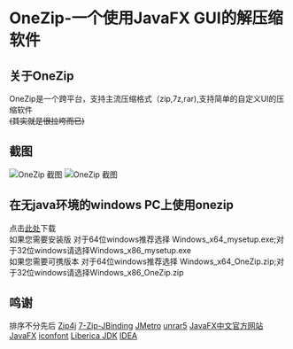 # OneZip-一个使用JavaFX GUI的解压缩软件

## 关于OneZip

OneZip是一个跨平台，支持主流压缩格式（zip,7z,rar),支持简单的自定义UI的压缩软件  
~~(其实就是很拉垮而已)~~
## 截图
![OneZip 截图](https://s1.328888.xyz/2022/08/14/TgZWi.png)
![OneZip 截图](https://s1.328888.xyz/2022/08/14/TgRtw.png)
## 在无java环境的windows PC上使用onezip
点击[此处](https://github.com/shed4329/onezip_test/releases/tag/0.05)下载  
如果您需要安装版 
对于64位windows推荐选择 Windows_x64_mysetup.exe;对于32位windows请选择Windows_x86_mysetup.exe  
如果您需要可携版本
对于64位windows推荐选择 Windows_x64_OneZip.zip;对于32位windows请选择Windows_x86_OneZip.zip
## 鸣谢
排序不分先后
[Zip4j](http://www.lingala.net/zip4j.html)
[7-Zip-JBinding](http://sevenzipjbind.sourceforge.net)
[JMetro](https://pixelduke.com/java-javafx-theme-jmetro/)
[unrar5](https://github.com/sucat1997/unrar5#a-uncompress-and-compress-tooluncompress-rarrar5zip)
[JavaFX中文官方网站](https://openjfx.cn)
[JavaFX](https://openjfx.io)
[iconfont](https://www.iconfont.cn/)
[Liberica JDK](https://bell-sw.com/pages/downloads/)
[IDEA](https://www.jetbrains.com/idea/)

